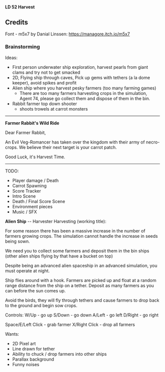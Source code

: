 #### LD 52 Harvest

## Credits

Font - m5x7 by Danial Linssen: https://managore.itch.io/m5x7


### Brainstorming


Ideas:

- First person underwater ship exploration, harvest pearls from giant clams and try not to get smacked
- 2D, Flying ship through caves, Pick up gems with tethers (a la dome keeper), avoid spikes and profit
- Alien ship where you harvest pesky farmers (too many farming games)
  - There are too many farmers harvesting crops in the simulation, Agent 74, please go collect them and dispose of them in the bin.
- Rabbit farmer top down shooter
  - shoots trowels at carrot monsters
  
  
---

**Farmer Rabbit's Wild Ride**

Dear Farmer Rabbit,

An Evil Veg-Romancer has taken over the kingdom with their army of necro-crops. We believe their next target is your
carrot patch. 

Good Luck, it's Harvest Time.

---

TODO:

- Player damage / Death
- Carrot Spawning
- Score Tracker
- Intro Scene
- Death / Final Score Scene
- Environment pieces
- Music / SFX



**Alien Ship** -- Harvester Harvesting (working title):

For some reason there has been a massive increase in the number of farmers growing crops. The simulation cannot
handle the increase in seeds being sown.

We need you to collect some farmers and deposit them in the bin ships (other alien ships flying by that have a bucket on top)

Despite being an advanced alien spaceship in an advanced simulation, you must operate at night.

Ship flies around with a hook. Farmers are picked up and float at a random range distance from the ship on a tether.
Deposit as many farmers as you can before the sun comes up.

Avoid the birds, they will fly through tethers and cause farmers to drop back to the ground and begin sow crops.

Controls:
W/Up - go up
S/Down - go down
A/Left - go left
D/Right - go right

Space/E/Left Click - grab farmer
X/Right Click - drop all farmers


Wants:

- 2D Pixel art
- Line drawn for tether
- Ability to chuck / drop farmers into other ships
- Parallax background
- Funny noises
